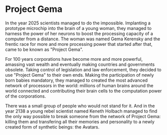 # Project Gema

In the year 2025 scientists managed to do the impossible. Implanting a prototype microchip into the brain of a young woman, they managed to harness the power of her neurons to boost the processing capacity of a computer from a distance. The woman was named Gema Kerensky and the frentic race for more and more processing power that started after that, came to be known as "Project Gema".

For 100 years corporations have become more and more powerful, amassing vast wealth and eventually making countries and governments obsolete. Taking control of legislation and law enforcement, they decided to use "Project Gema" to their own ends. Making the participation of newly born babies mandatory, they managed to created the most advanced network of processors in the world: millions of human brains around the world connected and contributing their brain cells to the computation power of the corporations.

There was a small group of people who would not stand for it. And in the year 2138 a young rebel scientist named Keneth Holbach managed to find the only way possible to break someone from the network of Project Gema: killing them and transfering all their memories and personality to a newly created form of synthetic beings: the Avatars.

